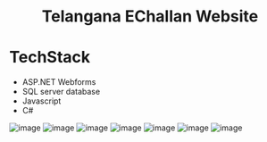 
<h1 align="center">Telangana EChallan Website</h1>

# TechStack
- ASP.NET Webforms
- SQL server database
- Javascript
- C#



![image](https://github.com/Niharika0104/TelanganaEchallan/assets/124892559/d1af18b0-9050-44a3-875e-d4b1ed148bf3)
![image](https://github.com/Niharika0104/TelanganaEchallan/assets/124892559/10c55439-4bd8-4420-acee-2ed92948f017)
![image](https://github.com/Niharika0104/TelanganaEchallan/assets/124892559/b8a1dcaa-45a2-4f0f-a6f8-c26f58a656be)
![image](https://github.com/Niharika0104/TelanganaEchallan/assets/124892559/85d85e4c-23e6-4ba9-829b-6734fbf25ec9)
![image](https://github.com/Niharika0104/TelanganaEchallan/assets/124892559/8722e0c4-a0f7-4a38-be58-4cb05c19725e)
![image](https://github.com/Niharika0104/TelanganaEchallan/assets/124892559/27e75b5e-e75a-4e84-8b15-1ab89a8111d6)
![image](https://github.com/Niharika0104/TelanganaEchallan/assets/124892559/5f2ac61a-68d0-47f9-904c-8e3eb3ac79b0)

